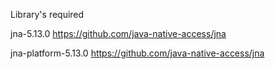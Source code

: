 Library's required

jna-5.13.0 https://github.com/java-native-access/jna

jna-platform-5.13.0 https://github.com/java-native-access/jna

